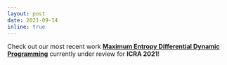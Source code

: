```yaml
---
layout: post
date: 2021-09-14
inline: true
---
```


Check out our most recent work
<strong>[Maximum Entropy Differential Dynamic Programming](https://arxiv.org/pdf/2110.06451.pdf)</strong>
currently under review for **ICRA 2021**!
